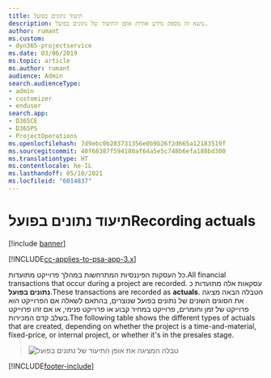 ```yaml
---
title: תיעוד נתונים בפועל
description: נושא זה מספק מידע אודות אופן התיעוד של נתונים בפועל.
author: rumant
ms.custom:
- dyn365-projectservice
ms.date: 03/06/2019
ms.topic: article
ms.author: rumant
audience: Admin
search.audienceType:
- admin
- customizer
- enduser
search.app:
- D365CE
- D365PS
- ProjectOperations
ms.openlocfilehash: 7d9ebc0b283731356e0b9b26f2d665a12183519f
ms.sourcegitcommit: 40f68387f594180af64a5e5c748b6efa188bd300
ms.translationtype: HT
ms.contentlocale: he-IL
ms.lasthandoff: 05/10/2021
ms.locfileid: "6014837"
---
```

# <a name="recording-actuals"></a><span data-ttu-id="a02f1-103">תיעוד נתונים בפועל</span><span class="sxs-lookup"><span data-stu-id="a02f1-103">Recording actuals</span></span> 

[!include [banner](../includes/psa-now-project-operations.md)]

[!INCLUDE[cc-applies-to-psa-app-3.x](../includes/cc-applies-to-psa-app-3x.md)]

<span data-ttu-id="a02f1-104">כל העסקות הפיננסיות המתרחשות במהלך פרוייקט מתועדות.</span><span class="sxs-lookup"><span data-stu-id="a02f1-104">All financial transactions that occur during a project are recorded.</span></span> <span data-ttu-id="a02f1-105">עסקאות אלה מתועדות כ **נתונים בפועל**.</span><span class="sxs-lookup"><span data-stu-id="a02f1-105">These transactions are recorded as **actuals**.</span></span> <span data-ttu-id="a02f1-106">הטבלה הבאה מציגה את הסוגים השונים של נתונים בפועל שנוצרים, בהתאם לשאלה אם הפרוייקט הוא פרוייקט של זמן וחומרים, פרוייקט במחיר קבוע או פרוייקט פנימי, או אם זהו פרוייקט בשלב קדם המכירות.</span><span class="sxs-lookup"><span data-stu-id="a02f1-106">The following table shows the different types of actuals that are created, depending on whether the project is a time-and-material, fixed-price, or internal project, or whether it's in the presales stage.</span></span>

> ![טבלה המציגה את אופן התיעוד של נתונים בפועל](media/advanced-table2.png)


[!INCLUDE[footer-include](../includes/footer-banner.md)]
